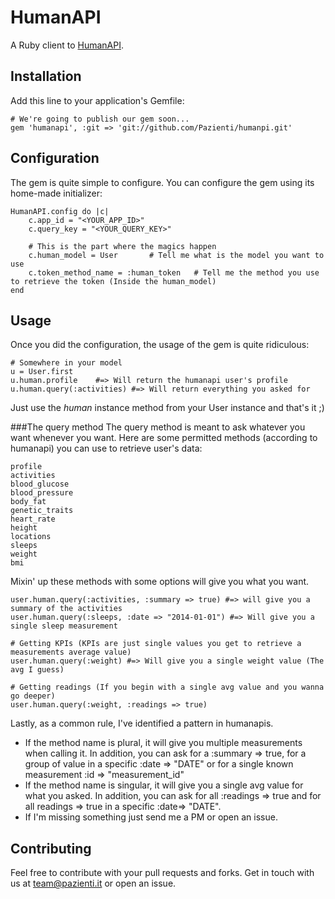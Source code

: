 # HumanAPI

A Ruby client to [HumanAPI](http://humanapi.co).

## Installation

Add this line to your application's Gemfile:

    # We're going to publish our gem soon...
    gem 'humanapi', :git => 'git://github.com/Pazienti/humanpi.git'

## Configuration
The gem is quite simple to configure. You can configure the gem using its home-made initializer:

	HumanAPI.config do |c|
		c.app_id = "<YOUR_APP_ID>"
		c.query_key = "<YOUR_QUERY_KEY>"
		
		# This is the part where the magics happen
		c.human_model = User       # Tell me what is the model you want to use
		c.token_method_name = :human_token   # Tell me the method you use to retrieve the token (Inside the human_model)
	end

## Usage
Once you did the configuration, the usage of the gem is quite ridiculous:

	# Somewhere in your model
	u = User.first
	u.human.profile    #=> Will return the humanapi user's profile
	u.human.query(:activities) #=> Will return everything you asked for

Just use the _human_ instance method from your User instance and that's it ;)

###The query method
The query method is meant to ask whatever you want whenever you want. Here are some permitted methods (according to humanapi) you can use to retrieve user's data:

	profile 
	activities
	blood_glucose
	blood_pressure
	body_fat
	genetic_traits
	heart_rate
	height
	locations
	sleeps
	weight
	bmi

Mixin' up these methods with some options will give you what you want. 

	user.human.query(:activities, :summary => true) #=> will give you a summary of the activities
	user.human.query(:sleeps, :date => "2014-01-01") #=> Will give you a single sleep measurement
	
	# Getting KPIs (KPIs are just single values you get to retrieve a measurements average value)
	user.human.query(:weight) #=> Will give you a single weight value (The avg I guess)
	
	# Getting readings (If you begin with a single avg value and you wanna go deeper)
	user.human.query(:weight, :readings => true)
	
Lastly, as a common rule, I've identified a pattern in humanapis. 
- If the method name is plural, it will give you multiple measurements when calling it. In addition, you can ask for a :summary => true, for a group of value in a specific :date => "DATE" or for a single known measurement :id => "measurement_id"
- If the method name is singular, it will give you a single avg value for what you asked. In addition, you can ask for all :readings => true and for all readings => true in a specific :date=> "DATE".
- If I'm missing something just send me a PM or open an issue.
	
	
## Contributing
Feel free to contribute with your pull requests and forks. Get in touch with us at team@pazienti.it or open an issue.
